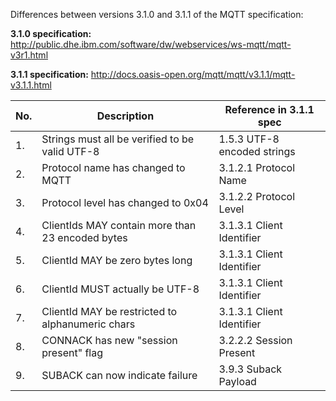 Differences between versions 3.1.0 and 3.1.1 of the MQTT specification:

**3.1.0 specification:** http://public.dhe.ibm.com/software/dw/webservices/ws-mqtt/mqtt-v3r1.html

**3.1.1 specification:** http://docs.oasis-open.org/mqtt/mqtt/v3.1.1/mqtt-v3.1.1.html


| No. | Description                                       | Reference in 3.1.1 spec     |
|-----|---------------------------------------------------|-----------------------------|
| 1.  | Strings must all be verified to be valid UTF-8    | 1.5.3 UTF-8 encoded strings |
| 2.  | Protocol name has changed to MQTT                 | 3.1.2.1 Protocol Name       |
| 3.  | Protocol level has changed to 0x04                | 3.1.2.2 Protocol Level      |
| 4.  | ClientIds MAY contain more than 23 encoded bytes  | 3.1.3.1 Client Identifier   |
| 5.  | ClientId MAY be zero bytes long                   | 3.1.3.1 Client Identifier   |
| 6.  | ClientId MUST actually be UTF-8                   | 3.1.3.1 Client Identifier   |
| 7.  | ClientId MAY be restricted to alphanumeric chars  | 3.1.3.1 Client Identifier   |
| 8.  | CONNACK has new "session present" flag            | 3.2.2.2 Session Present     |
| 9.  | SUBACK can now indicate failure                   | 3.9.3 Suback Payload        |
